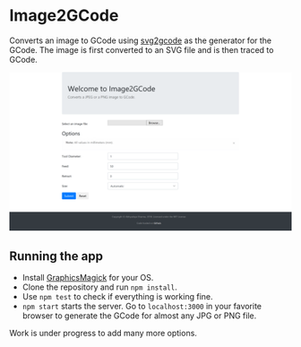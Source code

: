 # Image2GCode

Converts an image to GCode using [svg2gcode](https://github.com/em/svg2gcode)
as the generator for the GCode. The image is first converted to an SVG
file and is then traced to GCode.

![screenshot](./public/img/screenshot.png)

## Running the app

- Install [GraphicsMagick](http://www.graphicsmagick.org/) for your OS.
- Clone the repository and run `npm install`.
- Use `npm test` to check if everything is working fine.
- `npm start` starts the server. Go to `localhost:3000` in your favorite
  browser to generate the GCode for almost any JPG or PNG file.

Work is under progress to add many more options.
